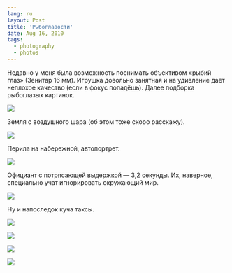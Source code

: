 ```yaml
---
lang: ru
layout: Post
title: 'Рыбоглазости'
date: Aug 16, 2010
tags:
  - photography
  - photos
---
```


Недавно у меня была возможность поснимать объективом «рыбий глаз» (Зенитар 16 мм). Игрушка довольно занятная и на удивление даёт неплохое качество (если в фокус попадёшь). Далее подборка рыбоглазых картинок.

![](http://wow.sapegin.me/0o0D3T1M3Q22/2010-07-31-5D-8392-Artem-Sapegin.jpg)

<!--more-->

Земля с воздушного шара (об этом тоже скоро расскажу).

![](http://wow.sapegin.me/3v0W090R3v1J/2010-08-02-5D-8862-Artem-Sapegin.jpg)

Перила на набережной, автопортрет.

![](http://wow.sapegin.me/392u0q2d0e0h/2010-07-31-5D-8395-Artem-Sapegin.jpg)

Официант с потрясающей выдержкой — 3,2 секунды. Их, наверное, специально учат игнорировать окружающий мир.

![](http://wow.sapegin.me/0C3F3Z1I392g/2010-07-31-5D-8413-Artem-Sapegin.jpg)

Ну и напоследок куча таксы.

![](http://wow.sapegin.me/2N0I0P2P1O3J/2010-07-31-5D-8268-Artem-Sapegin.jpg)

![](http://wow.sapegin.me/3p1I2Q220D0e/2010-07-31-5D-8291-Artem-Sapegin.jpg)

![](http://wow.sapegin.me/00310P3H0x0j/2010-07-31-5D-8302-Artem-Sapegin.jpg)

![](http://wow.sapegin.me/0B3X3b1L0H1M/2010-08-01-5D-8532-Artem-Sapegin.jpg)
